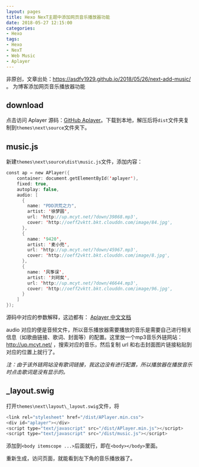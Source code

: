 ```yaml
---
layout: pages
title: Hexo NexT主题中添加网页音乐播放器功能
date: 2018-05-27 12:15:00
categories:
- Hexo
tags:
- Hexo
- NexT
- Web Music
- Aplayer
---
```


非原创，文章出处：https://asdfv1929.github.io/2018/05/26/next-add-music/ 。
为博客添加网页音乐播放器功能
<!-- more -->

## download
点击访问 Aplayer 源码：[GitHub Aplayer](https://github.com/MoePlayer/APlayer)。下载到本地，解压后将`dist`文件夹复制到`themes\next\source`文件夹下。

## music.js
新建`themes\next\source\dist\music.js`文件，添加内容：
```swift
const ap = new APlayer({
    container: document.getElementById('aplayer'),
    fixed: true,
    autoplay: false,
    audio: [
      {
        name: "PDD洪荒之力",
        artist: '徐梦圆',
        url: 'http://up.mcyt.net/?down/39868.mp3',
        cover: 'http://oeff2vktt.bkt.clouddn.com/image/84.jpg',
      },
      {
        name: '9420',
        artist: '麦小兜',
        url: 'http://up.mcyt.net/?down/45967.mp3',
        cover: 'http://oeff2vktt.bkt.clouddn.com/image/8.jpg',
      },
      {
        name: '风筝误',
        artist: '刘珂矣',
        url: 'http://up.mcyt.net/?down/46644.mp3',
        cover: 'http://oeff2vktt.bkt.clouddn.com/image/96.jpg',
      }
    ]
});
```

源码中对应的参数解释，这边都有： [Aplayer 中文文档](https://aplayer.js.org/#/zh-Hans/)

audio 对应的便是音频文件，所以音乐播放器需要播放的音乐是需要自己进行相关信息（如歌曲链接、歌词、封面等）的配置。这里放一个mp3音乐外链网站：http://up.mcyt.net/ ，搜索对应的音乐，然后复制 url 和右击封面图片链接粘贴到对应的位置上就行了。

*注：由于该外链网站没有歌词链接，我这边没有进行配置，所以播放器在播放音乐时点击歌词是没有显示的。*

## _layout.swig
打开`themes\next\layout\_layout.swig`文件，将
```swift
<link rel="stylesheet" href="/dist/APlayer.min.css">
<div id="aplayer"></div>
<script type="text/javascript" src="/dist/APlayer.min.js"></script>
<script type="text/javascript" src="/dist/music.js"></script>
```
添加到`<body itemscope ...>`后面就行，即在`<body></body>`里面。

重新生成，访问页面，就能看到左下角的音乐播放器了。